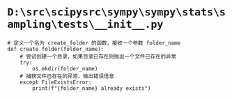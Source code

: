 # `D:\src\scipysrc\sympy\sympy\stats\sampling\tests\__init__.py`

```
# 定义一个名为 create_folder 的函数，接收一个参数 folder_name
def create_folder(folder_name):
    # 尝试创建一个目录，如果目录已存在则抛出一个文件已存在的异常
    try:
        os.mkdir(folder_name)
    # 捕获文件已存在的异常，输出错误信息
    except FileExistsError:
        print(f"{folder_name} already exists")
```